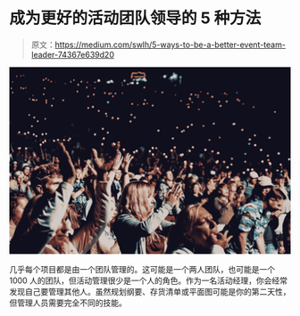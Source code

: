 # 成为更好的活动团队领导的 5 种方法

> 原文：<https://medium.com/swlh/5-ways-to-be-a-better-event-team-leader-74367e639d20>

![](img/f26031aca429669470688b619eb7a37d.png)

几乎每个项目都是由一个团队管理的。这可能是一个两人团队，也可能是一个 1000 人的团队，但活动管理很少是一个人的角色。作为一名活动经理，你会经常发现自己要管理其他人。虽然规划纲要、存货清单或平面图可能是你的第二天性，但管理人员需要完全不同的技能。